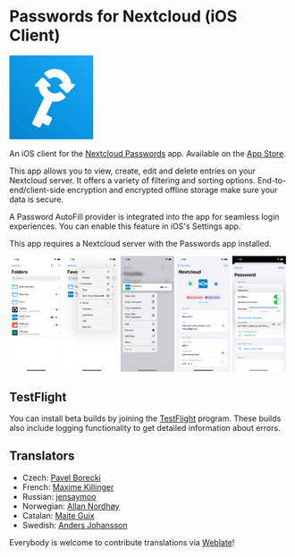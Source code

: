 # Passwords for Nextcloud (iOS Client)

<img src="https://raw.githubusercontent.com/johannes-schliephake/nextcloud-passwords-ios/main/Icon.svg" width="150">

An iOS client for the [Nextcloud Passwords](https://git.mdns.eu/nextcloud/passwords) app. Available on the [App Store](https://apps.apple.com/app/id1546212226).

This app allows you to view, create, edit and delete entries on your Nextcloud server. It offers a variety of filtering and sorting options. End-to-end/client-side encryption and encrypted offline storage make sure your data is secure.

A Password AutoFill provider is integrated into the app for seamless login experiences. You can enable this feature in iOS's Settings app.

This app requires a Nextcloud server with the Passwords app installed.

<img src="https://raw.githubusercontent.com/johannes-schliephake/nextcloud-passwords-ios/main/fastlane/screenshots/en-US/iPhone%2014-1.png" width="19%"> <img src="https://raw.githubusercontent.com/johannes-schliephake/nextcloud-passwords-ios/main/fastlane/screenshots/en-US/iPhone%2014-2.png" width="19%"> <img src="https://raw.githubusercontent.com/johannes-schliephake/nextcloud-passwords-ios/main/fastlane/screenshots/en-US/iPhone%2014-3.png" width="19%"> <img src="https://raw.githubusercontent.com/johannes-schliephake/nextcloud-passwords-ios/main/fastlane/screenshots/en-US/iPhone%2014-4.png" width="19%"> <img src="https://raw.githubusercontent.com/johannes-schliephake/nextcloud-passwords-ios/main/fastlane/screenshots/en-US/iPhone%2014-5.png" width="19%">

## TestFlight

You can install beta builds by joining the [TestFlight](https://testflight.apple.com/join/iuljLJ4u) program. These builds also include logging functionality to get detailed information about errors.

## Translators

- Czech: [Pavel Borecki](https://github.com/p-bo)
- French: [Maxime Killinger](https://github.com/maxime-killinger)
- Russian: [jensaymoo](https://github.com/jensaymoo)
- Norwegian: [Allan Nordhøy](https://github.com/comradekingu)
- Catalan: [Maite Guix](https://hosted.weblate.org/user/maite.guix)
- Swedish: [Anders Johansson](https://github.com/tellustheguru)

Everybody is welcome to contribute translations via [Weblate](https://hosted.weblate.org/engage/nextcloud-passwords-ios)!

